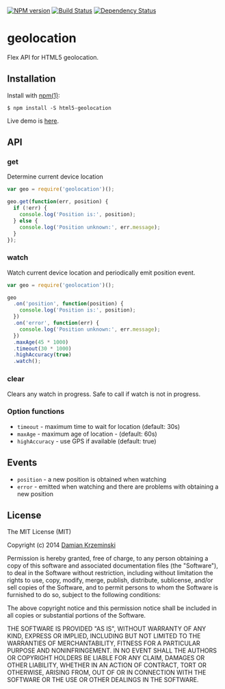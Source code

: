 [![NPM version][npm-image]][npm-url]
[![Build Status][build-image]][build-url]
[![Dependency Status][deps-image]][deps-url]

# geolocation

  Flex API for HTML5 geolocation.

## Installation

  Install with [npm(1)](https://npmjs.com):

    $ npm install -S html5-geolocation

  Live demo is [here](https://pirxpilot.github.io/geolocation/).

## API

### get

Determine current device location

```javascript
var geo = require('geolocation')();

geo.get(function(err, position) {
  if (!err) {
    console.log('Position is:', position);
  } else {
    console.log('Position unknown:', err.message);
  }
});

```

### watch

Watch current device location and periodically emit position event.

```javascript
var geo = require('geolocation')();

geo
  .on('position', function(position) {
    console.log('Position is:', position);
  })
  .on('error', function(err) {
    console.log('Position unknown:', err.message);
  })
  .maxAge(45 * 1000)
  .timeout(30 * 1000)
  .highAccuracy(true)
  .watch();

```

### clear

Clears any watch in progress. Safe to call if watch is not in progress.

### Option functions

- `timeout` - maximum time to wait for location (default: 30s)
- `maxAge` - maximum age of location - (default: 60s)
- `highAccuracy` - use GPS if available (default: true)

## Events

- `position` - a new position is obtained when watching
- `error` - emitted when watching and there are problems with obtaining a new position

## License

  The MIT License (MIT)

  Copyright (c) 2014 [Damian Krzeminski](https://pirxpilot.me)

  Permission is hereby granted, free of charge, to any person obtaining a copy
  of this software and associated documentation files (the "Software"), to deal
  in the Software without restriction, including without limitation the rights
  to use, copy, modify, merge, publish, distribute, sublicense, and/or sell
  copies of the Software, and to permit persons to whom the Software is
  furnished to do so, subject to the following conditions:

  The above copyright notice and this permission notice shall be included in
  all copies or substantial portions of the Software.

  THE SOFTWARE IS PROVIDED "AS IS", WITHOUT WARRANTY OF ANY KIND, EXPRESS OR
  IMPLIED, INCLUDING BUT NOT LIMITED TO THE WARRANTIES OF MERCHANTABILITY,
  FITNESS FOR A PARTICULAR PURPOSE AND NONINFRINGEMENT. IN NO EVENT SHALL THE
  AUTHORS OR COPYRIGHT HOLDERS BE LIABLE FOR ANY CLAIM, DAMAGES OR OTHER
  LIABILITY, WHETHER IN AN ACTION OF CONTRACT, TORT OR OTHERWISE, ARISING FROM,
  OUT OF OR IN CONNECTION WITH THE SOFTWARE OR THE USE OR OTHER DEALINGS IN
  THE SOFTWARE.

[npm-image]: https://img.shields.io/npm/v/html5-geolocation
[npm-url]: https://npmjs.org/package/html5-geolocation

[build-url]: https://github.com/pirxpilot/geolocation/actions/workflows/check.yaml
[build-image]: https://img.shields.io/github/actions/workflow/status/pirxpilot/geolocation/check.yaml?branch=main

[deps-image]: https://img.shields.io/librariesio/release/npm/html5-geolocation
[deps-url]: https://libraries.io/npm/html5-geolocation
